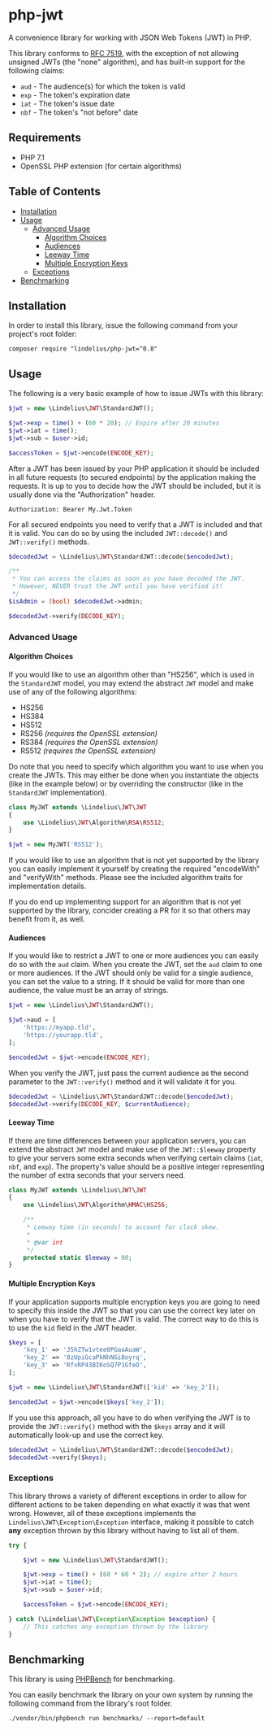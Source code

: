 # php-jwt

A convenience library for working with JSON Web Tokens (JWT) in PHP.

This library conforms to [RFC 7519](https://tools.ietf.org/html/rfc7519), with the exception of not allowing unsigned JWTs (the "none" algorithm), and has built-in support for the following claims:

- `aud` - The audience(s) for which the token is valid
- `exp` - The token's expiration date
- `iat` - The token's issue date 
- `nbf` - The token's "not before" date

## Requirements

- PHP 7.1
- OpenSSL PHP extension (for certain algorithms)

## Table of Contents

- [Installation](#installation)
- [Usage](#usage)
    - [Advanced Usage](#advanced-usage)
        - [Algorithm Choices](#algorithm-choices)
        - [Audiences](#audiences)
        - [Leeway Time](#leeway-time)
        - [Multiple Encryption Keys](#multiple-encryption-keys)
    - [Exceptions](#exceptions)
- [Benchmarking](#benchmarking)

## Installation

In order to install this library, issue the following command from your project's root folder:

```
composer require "lindelius/php-jwt=^0.8"
```

## Usage

The following is a very basic example of how to issue JWTs with this library:

```php
$jwt = new \Lindelius\JWT\StandardJWT();

$jwt->exp = time() + (60 * 20); // Expire after 20 minutes
$jwt->iat = time();
$jwt->sub = $user->id;

$accessToken = $jwt->encode(ENCODE_KEY);
```

After a JWT has been issued by your PHP application it should be included in all future requests (to secured endpoints) by the application making the requests. It is up to you to decide how the JWT should be included, but it is usually done via the "Authorization" header.

```
Authorization: Bearer My.Jwt.Token
```

For all secured endpoints you need to verify that a JWT is included and that it is valid. You can do so by using the included `JWT::decode()` and `JWT::verify()` methods.

```php
$decodedJwt = \Lindelius\JWT\StandardJWT::decode($encodedJwt);

/**
 * You can access the claims as soon as you have decoded the JWT.
 * However, NEVER trust the JWT until you have verified it!
 */
$isAdmin = (bool) $decodedJwt->admin;

$decodedJwt->verify(DECODE_KEY);
```

### Advanced Usage

#### Algorithm Choices

If you would like to use an algorithm other than "HS256", which is used in the `StandardJWT` model, you may extend the abstract `JWT` model and make use of any of the following algorithms:

- HS256
- HS384
- HS512
- RS256 *(requires the OpenSSL extension)*
- RS384 *(requires the OpenSSL extension)*
- RS512 *(requires the OpenSSL extension)*

Do note that you need to specify which algorithm you want to use when you create the JWTs. This may either be done when you instantiate the objects (like in the example below) or by overriding the constructor (like in the `StandardJWT` implementation).

```php
class MyJWT extends \Lindelius\JWT\JWT
{
    use \Lindelius\JWT\Algorithm\RSA\RS512;
}

$jwt = new MyJWT('RS512');
```

If you would like to use an algorithm that is not yet supported by the library you can easily implement it yourself by creating the required "encodeWith" and "verifyWith" methods. Please see the included algorithm traits for implementation details.

If you do end up implementing support for an algorithm that is not yet supported by the library, concider creating a PR for it so that others may benefit from it, as well.

#### Audiences

If you would like to restrict a JWT to one or more audiences you can easily do so with the `aud` claim. When you create the JWT, set the `aud` claim to one or more audiences. If the JWT should only be valid for a single audience, you can set the value to a string. If it should be valid for more than one audience, the value must be an array of strings.

```php
$jwt = new \Lindelius\JWT\StandardJWT();

$jwt->aud = [
    'https://myapp.tld',
    'https://yourapp.tld',
];

$encodedJwt = $jwt->encode(ENCODE_KEY);
```

When you verify the JWT, just pass the current audience as the second parameter to the `JWT::verify()` method and it will validate it for you.

```php
$decodedJwt = \Lindelius\JWT\StandardJWT::decode($encodedJwt);
$decodedJwt->verify(DECODE_KEY, $currentAudience);
```

#### Leeway Time

If there are time differences between your application servers, you can extend the abstract `JWT` model and make use of the `JWT::$leeway` property to give your servers some extra seconds when verifying certain claims (`iat`, `nbf`, and `exp`). The property's value should be a positive integer representing the number of extra seconds that your servers need.

```php
class MyJWT extends \Lindelius\JWT\JWT
{
    use \Lindelius\JWT\Algorithm\HMAC\HS256;

    /**
     * Leeway time (in seconds) to account for clock skew.
     *
     * @var int
     */
    protected static $leeway = 90;
}
```

#### Multiple Encryption Keys

If your application supports multiple encryption keys you are going to need to specify this inside the JWT so that you can use the correct key later on when you have to verify that the JWT is valid. The correct way to do this is to use the `kid` field in the JWT header.

```php
$keys = [
    'key_1' => 'J5hZTw1vtee0PGaoAuaW',
    'key_2' => '8zUpiGcaPkNhNGi8oyrq',
    'key_3' => 'RfxRP43BIKoSQ7P1GfeO',
];

$jwt = new \Lindelius\JWT\StandardJWT(['kid' => 'key_2']);

$encodedJwt = $jwt->encode($keys['key_2']);
```

If you use this approach, all you have to do when verifying the JWT is to provide the `JWT::verify()` method with the `$keys` array and it will automatically look-up and use the correct key.

```php
$decodedJwt = \Lindelius\JWT\StandardJWT::decode($encodedJwt);
$decodedJwt->verify($keys);
```

### Exceptions

This library throws a variety of different exceptions in order to allow for different actions to be taken depending on what exactly it was that went wrong. However, all of these exceptions implements the `Lindelius\JWT\Exception\Exception` interface, making it possible to catch **any** exception thrown by this library without having to list all of them.

```php
try {

    $jwt = new \Lindelius\JWT\StandardJWT();

    $jwt->exp = time() + (60 * 60 * 2); // expire after 2 hours
    $jwt->iat = time();
    $jwt->sub = $user->id;

    $accessToken = $jwt->encode(ENCODE_KEY);

} catch (\Lindelius\JWT\Exception\Exception $exception) {
    // This catches any exception thrown by the library
}
```

## Benchmarking

This library is using [PHPBench](https://github.com/phpbench/phpbench) for benchmarking.

You can easily benchmark the library on your own system by running the following command from the library's root folder.

```
./vendor/bin/phpbench run benchmarks/ --report=default
```
